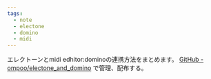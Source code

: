 ```yaml
---
tags:
  - note
  - electone
  - domino
  - midi
---
```

エレクトーンとmidi edhitor:dominoの連携方法をまとめます。
[GitHub - ompoo/electone\_and\_domino](https://github.com/ompoo/electone_and_domino)
で管理、配布する。



